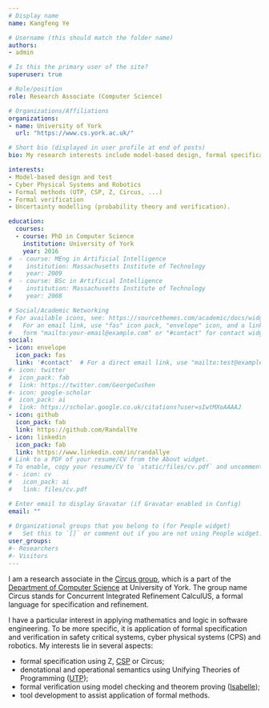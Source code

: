 ```yaml
---
# Display name
name: Kangfeng Ye 

# Username (this should match the folder name)
authors:
- admin

# Is this the primary user of the site?
superuser: true

# Role/position
role: Research Associate (Computer Science)

# Organizations/Affiliations
organizations:
- name: University of York
  url: "https://www.cs.york.ac.uk/"

# Short bio (displayed in user profile at end of posts)
bio: My research interests include model-based design, formal specification and verification (both model checking and theorem proving) in CPS and Robotics.

interests:
- Model-based design and test
- Cyber Physical Systems and Robotics
- Formal methods (UTP, CSP, Z, Circus, ...)
- Formal verification
- Uncertainty modelling (probability theory and verification).

education:
  courses:
  - course: PhD in Computer Science 
    institution: University of York
    year: 2016
#  - course: MEng in Artificial Intelligence
#    institution: Massachusetts Institute of Technology
#    year: 2009
#  - course: BSc in Artificial Intelligence
#    institution: Massachusetts Institute of Technology
#    year: 2008

# Social/Academic Networking
# For available icons, see: https://sourcethemes.com/academic/docs/widgets/#icons
#   For an email link, use "fas" icon pack, "envelope" icon, and a link in the
#   form "mailto:your-email@example.com" or "#contact" for contact widget.
social:
- icon: envelope
  icon_pack: fas
  link: '#contact'  # For a direct email link, use "mailto:test@example.org".
#- icon: twitter
#  icon_pack: fab
#  link: https://twitter.com/GeorgeCushen
#- icon: google-scholar
#  icon_pack: ai
#  link: https://scholar.google.co.uk/citations?user=sIwtMXoAAAAJ
- icon: github
  icon_pack: fab
  link: https://github.com/RandallYe
- icon: linkedin
  icon_pack: fab
  link: https://www.linkedin.com/in/randallye 
# Link to a PDF of your resume/CV from the About widget.
# To enable, copy your resume/CV to `static/files/cv.pdf` and uncomment the lines below.  
# - icon: cv
#   icon_pack: ai
#   link: files/cv.pdf

# Enter email to display Gravatar (if Gravatar enabled in Config)
email: ""
  
# Organizational groups that you belong to (for People widget)
#   Set this to `[]` or comment out if you are not using People widget.  
user_groups:
#- Researchers
#- Visitors
---
```


I am a research associate in the [Circus group](https://www.cs.york.ac.uk/circus/), which is a part of the [Department of Computer Science](https://www.cs.york.ac.uk/) at University of York. The group name Circus stands for Concurrent Integrated Refinement CalculUS, a formal language for specification and refinement. 

I have a particular interest in applying mathematics and logic in software engineering. To be more specific, it is application of formal specification and verification in safety critical systems, cyber physical systems (CPS) and robotics. My interests lie in several aspects:

- formal specification using Z, [CSP](https://en.wikipedia.org/wiki/Communicating_sequential_processes) or Circus;
- denotational and operational semantics using Unifying Theories of Programming ([UTP](https://en.wikipedia.org/wiki/Unifying_Theories_of_Programming));
- formal verification using model checking and theorem proving ([Isabelle](https://isabelle.in.tum.de));
- tool development to assist application of formal methods.
